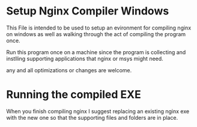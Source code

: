 # Setup Nginx Compiler Windows

This File is intended to be used to setup an evironment for compiling nginx on windows as well as walking through the act of compiling the program once. 

Run this program once on a machine since the program is collecting and instlling supporting applications that nginx or msys might need.

any and all optimizations or changes are welcome.

# Running the compiled EXE
When you finish compiling nginx I suggest replacing an existing nginx exe with the new one so that the supporting files and folders are in place.
